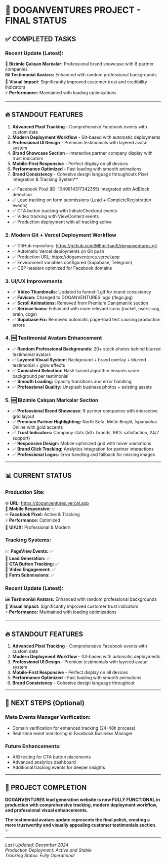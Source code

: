 # 🚀 DOGANVENTURES PROJECT - FINAL STATUS

## ✅ COMPLETED TASKS

### **Recent Update (Latest):**

🏢 **Bizimle Çalışan Markalar:** Professional brand showcase with 8 partner companies  
🖼️ **Testimonial Avatars:** Enhanced with random professional backgrounds  
🎯 **Visual Impact:** Significantly improved customer trust and credibility indicators  
⚡ **Performance:** Maintained with loading optimizations

---

## 🔥 STANDOUT FEATURES

1. **Advanced Pixel Tracking** - Comprehensive Facebook events with custom data
2. **Modern Deployment Workflow** - Git-based with automatic deployments  
3. **Professional UI Design** - Premium testimonials with layered avatar system
4. **Brand Showcase Section** - Interactive partner company display with trust indicators
5. **Mobile-First Responsive** - Perfect display on all devices
6. **Performance Optimized** - Fast loading with smooth animations
7. **Brand Consistency** - Cohesive design language throughoutk Pixel Integration & Tracking System**

- ✅ Facebook Pixel (ID: 1049814317342355) integrated with AdBlock detection
- ✅ Lead tracking on form submissions (Lead + CompleteRegistration events)
- ✅ CTA button tracking with InitiateCheckout events
- ✅ Video tracking with ViewContent events
- ✅ Production deployment with all tracking active

### **2. Modern Git + Vercel Deployment Workflow**

- ✅ GitHub repository: https://github.com/MEmirhanS/doganventures.git
- ✅ Automatic Vercel deployments on Git push
- ✅ Production URL: https://doganventures.vercel.app
- ✅ Environment variables configured (Supabase, Telegram)
- ✅ CSP headers optimized for Facebook domains

### **3. UI/UX Improvements**

- ✅ **Video Thumbnails:** Updated to funnel-1.gif for brand consistency
- ✅ **Favicon:** Changed to DOGANVENTURES logo (/logo.jpg)
- ✅ **Scroll Animations:** Removed from Premium Danışmanlık section
- ✅ **Service Icons:** Enhanced with more relevant icons (rocket, users-cog, brain, cogs)
- ✅ **Supabase Fix:** Removed automatic page-load test causing production errors

### **4. 🆕 Testimonial Avatars Enhancement**

- ✅ **Random Professional Backgrounds:** 20+ stock photos behind blurred testimonial avatars
- ✅ **Layered Visual System:** Background + brand overlay + blurred testimonial + glow effects
- ✅ **Consistent Selection:** Hash-based algorithm ensures same background per testimonial
- ✅ **Smooth Loading:** Opacity transitions and error handling
- ✅ **Professional Quality:** Unsplash business photos + existing assets

### **5. 🆕 Bizimle Çalışan Markalar Section**

- ✅ **Professional Brand Showcase:** 8 partner companies with interactive grid layout
- ✅ **Premium Partner Highlighting:** North Sofa, Metin Bingöl, İspanyolca Online with gold accents
- ✅ **Trust Indicators:** Company stats (50+ brands, 98% satisfaction, 24/7 support)
- ✅ **Responsive Design:** Mobile-optimized grid with hover animations
- ✅ **Brand Click Tracking:** Analytics integration for partner interactions
- ✅ **Professional Logos:** Error handling and fallback for missing images

---

## 📊 CURRENT STATUS

### **Production Site:**

🌐 **URL:** https://doganventures.vercel.app  
📱 **Mobile Responsive:** ✅  
🔥 **Facebook Pixel:** Active & Tracking  
⚡ **Performance:** Optimized  
🎨 **UI/UX:** Professional & Modern

### **Tracking Systems:**

📈 **PageView Events:** ✅  
💼 **Lead Generation:** ✅  
🛒 **CTA Button Tracking:** ✅  
🎥 **Video Engagement:** ✅  
📝 **Form Submissions:** ✅

### **Recent Update (Latest):**

🖼️ **Testimonial Avatars:** Enhanced with random professional backgrounds  
🎯 **Visual Impact:** Significantly improved customer trust indicators  
⚡ **Performance:** Maintained with loading optimizations

---

## 🔥 STANDOUT FEATURES

1. **Advanced Pixel Tracking** - Comprehensive Facebook events with custom data
2. **Modern Deployment Workflow** - Git-based with automatic deployments
3. **Professional UI Design** - Premium testimonials with layered avatar system
4. **Mobile-First Responsive** - Perfect display on all devices
5. **Performance Optimized** - Fast loading with smooth animations
6. **Brand Consistency** - Cohesive design language throughout

---

## 🎯 NEXT STEPS (Optional)

### **Meta Events Manager Verification:**

- Domain verification for enhanced tracking (24-48h process)
- Real-time event monitoring in Facebook Business Manager

### **Future Enhancements:**

- A/B testing for CTA button placements
- Advanced analytics dashboard
- Additional tracking events for deeper insights

---

## 🚀 PROJECT COMPLETION

**DOGANVENTURES lead generation website is now FULLY FUNCTIONAL in production with comprehensive tracking, modern deployment workflow, and professional visual enhancements.**

**The testimonial avatars update represents the final polish, creating a more trustworthy and visually appealing customer testimonials section.** ✨

---

_Last Updated: December 2024_  
_Production Deployment: Active and Stable_  
_Tracking Status: Fully Operational_
